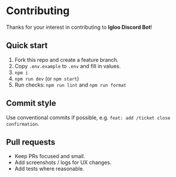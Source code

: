 # Contributing

Thanks for your interest in contributing to **Igloo Discord Bot**!

## Quick start
1. Fork this repo and create a feature branch.
2. Copy `.env.example` to `.env` and fill in values.
3. `npm i`
4. `npm run dev` (or `npm start`)
5. Run checks: `npm run lint` and `npm run format`

## Commit style
Use conventional commits if possible, e.g. `feat: add /ticket close confirmation`.

## Pull requests
- Keep PRs focused and small.
- Add screenshots / logs for UX changes.
- Add tests where reasonable.
